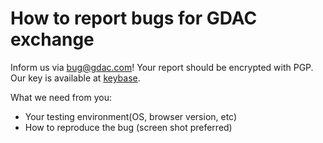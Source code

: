# How to report bugs for GDAC exchange

Inform us via bug@gdac.com! Your report should be encrypted with PGP. Our key is available at [keybase](https://keybase.io/gdac_bug/pgp_keys.asc?fingerprint=3ea1a51e0ad702dc7f44553faa33e5dbfd501eb0).

What we need from you:

- Your testing environment(OS, browser version, etc)
- How to reproduce the bug (screen shot preferred)

